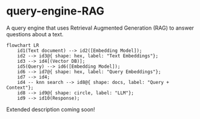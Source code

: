 # query-engine-RAG

A query engine that uses Retrieval Augmented Generation (RAG) to answer questions about a text.

```mermaid
flowchart LR
	id1(Text document) --> id2([Embedding Model]);
	id2 --> id3@{ shape: hex, label: "Text Embeddings"};
	id3 --> id4[(Vector DB)];
	id5(Query) --> id6([Embedding Model]);
	id6 --> id7@{ shape: hex, label: "Query Embeddings"};
	id7 --> id4;
	id4 -- knn search --> id8@{ shape: docs, label: "Query + Context"};
	id8 --> id9@{ shape: circle, label: "LLM"};
	id9 --> id10(Response);
```

Extended description coming soon!
